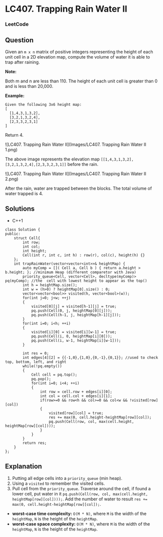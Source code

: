 # LC407. Trapping Rain Water II

### LeetCode

## Question

Given an `m x n` matrix of positive integers representing the height of each unit cell in a 2D elevation map, compute the volume of water it is able to trap after raining.

**Note:**

Both m and n are less than 110. The height of each unit cell is greater than 0 and is less than 20,000.

**Example:**

```
Given the following 3x6 height map:
[
  [1,4,3,1,3,2],
  [3,2,1,3,2,4],
  [2,3,3,2,3,1]
]
```

Return 4.

![LC407. Trapping Rain Water II](Images/LC407. Trapping Rain Water II 1.png)

The above image represents the elevation map `[[1,4,3,1,3,2],[3,2,1,3,2,4],[2,3,3,2,3,1]]` before the rain.

![LC407. Trapping Rain Water II](Images/LC407. Trapping Rain Water II 2.png)

After the rain, water are trapped between the blocks. The total volume of water trapped is 4.

## Solutions

* C++1
```
class Solution {
public:
    struct Cell{
        int row;
        int col;
        int height;
        Cell(int r, int c, int h) : row(r), col(c), height(h) {}
    };
    int trapRainWater(vector<vector<int>>& heightMap) {
        auto myComp = []( Cell a, Cell b ) { return a.height > b.height; }; //minimum Heap (different comparetor with Java)
        priority_queue<Cell, vector<Cell>, decltype(myComp)> pq(myComp); //the  cell with lowest height to appear as the top()
        int h = heightMap.size();
        int w = (h>0) ? heightMap[0].size() : 0;
        vector<vector<bool>> visited(h, vector<bool>(w));
        for(int j=0; j<w; ++j)
        {
            visited[0][j] = visited[h-1][j] = true;
            pq.push(Cell(0, j, heightMap[0][j]));
            pq.push(Cell(h-1, j, heightMap[h-1][j]));
        }
        for(int i=0; i<h; ++i)
        {
            visited[i][0] = visited[i][w-1] = true;
            pq.push(Cell(i, 0, heightMap[i][0]));
            pq.push(Cell(i, w-1, heightMap[i][w-1]));
        }
        
        int res = 0;
        int edges[4][2] = {{-1,0},{1,0},{0,-1},{0,1}}; //used to check top, bottom, left, and right
        while(!pq.empty())
        {
            Cell cell = pq.top();
            pq.pop();
            for(int i=0; i<4; ++i)
            {
                int row = cell.row + edges[i][0];
                int col = cell.col + edges[i][1];
                if(row>=0 && row<h && col>=0 && col<w && !visited[row][col])
                {
                    visited[row][col] = true;
                    res += max(0, cell.height-heightMap[row][col]);
                    pq.push(Cell(row, col, max(cell.height, heightMap[row][col])));
                }
            }
        }
        return res;
    }
};
```

## Explanation

1. Putting all edge cells into a `priority_queue` (min heap).
2. Using a `visited` to remember the visited cells.
3. Pull cell from the `priority_queue`. Traverse around the cell, if found a lower cell, put water in it `pq.push(Cell(row, col, max(cell.height, heightMap[row][col])));`. Add the number of water to result `res += max(0, cell.height-heightMap[row][col]);`.

* **worst-case time complexity:** `O(M * N)`, where `M` is the width of the `heightMap`, `N` is the height of the `heightMap`.
* **worst-case space complexity:** `O(M * N)`, where `M` is the width of the `heightMap`, `N` is the height of the `heightMap`.
